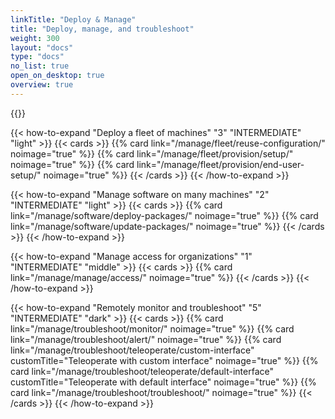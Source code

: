 ```yaml
---
linkTitle: "Deploy & Manage"
title: "Deploy, manage, and troubleshoot"
weight: 300
layout: "docs"
type: "docs"
no_list: true
open_on_desktop: true
overview: true
---
```


<p>
{{<imgproc src="/platform-overviews/fleet.png" resize="1200x" style="width:800px" class="aligncenter imgzoom" declaredimensions=true alt="ALT">}}
</p>

<!-- Viam fleet management allows you to deploy, manage, and monitor any number of machines alone or in collaboration with others.
You can manage and control your fleet of {{< glossary_tooltip term_id="machine" text="smart machines" >}} from the [Viam app](https://app.viam.com), using the [CLI](/cli/), or using the [fleet management API](/appendix/apis/fleet/). -->

<!-- Maybe add images of this:
For example, you might have 30 robots in one warehouse and 500 in another.
You can monitor and teleoperate all of the robots from one online dashboard, and grant permission to other users to do the same.
You can grant users different levels of access to individual machines or to groups of machines. -->

{{< how-to-expand "Deploy a fleet of machines" "3" "INTERMEDIATE" "light" >}}
{{< cards >}}
{{% card link="/manage/fleet/reuse-configuration/" noimage="true" %}}
{{% card link="/manage/fleet/provision/setup/" noimage="true" %}}
{{% card link="/manage/fleet/provision/end-user-setup/" noimage="true" %}}
{{< /cards >}}
{{< /how-to-expand >}}

{{< how-to-expand "Manage software on many machines" "2" "INTERMEDIATE" "light" >}}
{{< cards >}}
{{% card link="/manage/software/deploy-packages/" noimage="true" %}}
{{% card link="/manage/software/update-packages/" noimage="true" %}}
{{< /cards >}}
{{< /how-to-expand >}}

{{< how-to-expand "Manage access for organizations" "1" "INTERMEDIATE" "middle" >}}
{{< cards >}}
{{% card link="/manage/manage/access/" noimage="true" %}}
{{< /cards >}}
{{< /how-to-expand >}}

{{< how-to-expand "Remotely monitor and troubleshoot" "5" "INTERMEDIATE" "dark" >}}
{{< cards >}}
{{% card link="/manage/troubleshoot/monitor/" noimage="true" %}}
{{% card link="/manage/troubleshoot/alert/" noimage="true" %}}
{{% card link="/manage/troubleshoot/teleoperate/custom-interface" customTitle="Teleoperate with custom interface" noimage="true" %}}
{{% card link="/manage/troubleshoot/teleoperate/default-interface" customTitle="Teleoperate with default interface" noimage="true" %}}
{{% card link="/manage/troubleshoot/troubleshoot/" noimage="true" %}}
{{< /cards >}}
{{< /how-to-expand >}}

